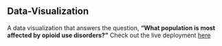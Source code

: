 ## Data-Visualization

A data visualization that answers the question, **“What population is most affected by opioid use disorders?”** Check out the live deployment [here](https://data-visualization-opioid.herokuapp.com/)
